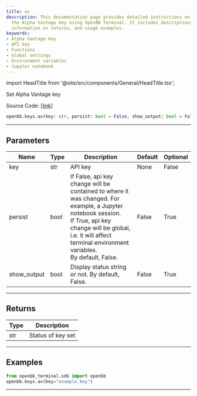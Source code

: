 ```yaml
---
title: av
description: This documentation page provides detailed instructions on how to set
  the Alpha Vantage key using OpenBB Terminal. It includes descriptions for parameters,
  information on returns, and usage examples.
keywords:
- Alpha Vantage key
- API key
- Functions
- Global settings
- Environment variables
- Jupyter notebook
---
```


import HeadTitle from '@site/src/components/General/HeadTitle.tsx';

<HeadTitle title="keys.av - Reference | OpenBB SDK Docs" />

Set Alpha Vantage key

Source Code: [[link](https://github.com/OpenBB-finance/OpenBBTerminal/tree/main/openbb_terminal/keys_model.py#L269)]

```python wordwrap
openbb.keys.av(key: str, persist: bool = False, show_output: bool = False)
```

---

## Parameters

| Name | Type | Description | Default | Optional |
| ---- | ---- | ----------- | ------- | -------- |
| key | str | API key | None | False |
| persist | bool | If False, api key change will be contained to where it was changed. For example, a Jupyter notebook session.<br/>If True, api key change will be global, i.e. it will affect terminal environment variables.<br/>By default, False. | False | True |
| show_output | bool | Display status string or not. By default, False. | False | True |


---

## Returns

| Type | Description |
| ---- | ----------- |
| str | Status of key set |
---

## Examples

```python
from openbb_terminal.sdk import openbb
openbb.keys.av(key="example_key")
```

---

